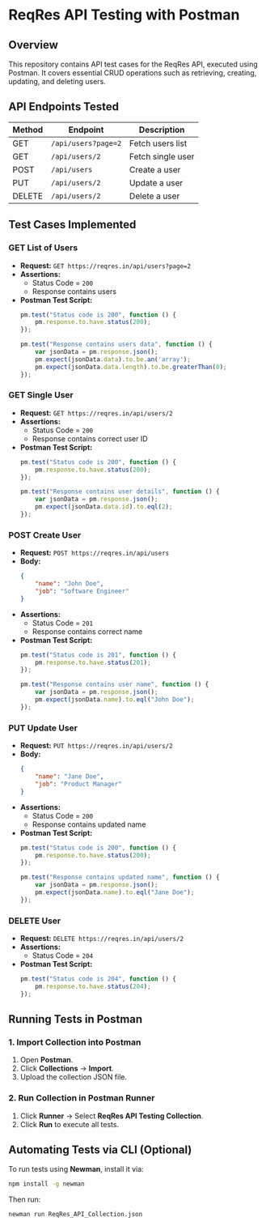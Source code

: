 # ReqRes API Testing with Postman

## Overview
This repository contains API test cases for the ReqRes API, executed using Postman. It covers essential CRUD operations such as retrieving, creating, updating, and deleting users.

## API Endpoints Tested

| Method | Endpoint               | Description        |
|--------|------------------------|--------------------|
| GET    | `/api/users?page=2`    | Fetch users list  |
| GET    | `/api/users/2`         | Fetch single user |
| POST   | `/api/users`           | Create a user     |
| PUT    | `/api/users/2`         | Update a user     |
| DELETE | `/api/users/2`         | Delete a user     |

## Test Cases Implemented

### GET List of Users
- **Request:** `GET https://reqres.in/api/users?page=2`
- **Assertions:**
  - Status Code = `200`
  - Response contains users
- **Postman Test Script:**
  ```javascript
  pm.test("Status code is 200", function () {
      pm.response.to.have.status(200);
  });

  pm.test("Response contains users data", function () {
      var jsonData = pm.response.json();
      pm.expect(jsonData.data).to.be.an('array');
      pm.expect(jsonData.data.length).to.be.greaterThan(0);
  });
  ```

### GET Single User
- **Request:** `GET https://reqres.in/api/users/2`
- **Assertions:**
  - Status Code = `200`
  - Response contains correct user ID
- **Postman Test Script:**
  ```javascript
  pm.test("Status code is 200", function () {
      pm.response.to.have.status(200);
  });

  pm.test("Response contains user details", function () {
      var jsonData = pm.response.json();
      pm.expect(jsonData.data.id).to.eql(2);
  });
  ```

### POST Create User
- **Request:** `POST https://reqres.in/api/users`
- **Body:**
  ```json
  {
      "name": "John Doe",
      "job": "Software Engineer"
  }
  ```
- **Assertions:**
  - Status Code = `201`
  - Response contains correct name
- **Postman Test Script:**
  ```javascript
  pm.test("Status code is 201", function () {
      pm.response.to.have.status(201);
  });

  pm.test("Response contains user name", function () {
      var jsonData = pm.response.json();
      pm.expect(jsonData.name).to.eql("John Doe");
  });
  ```

### PUT Update User
- **Request:** `PUT https://reqres.in/api/users/2`
- **Body:**
  ```json
  {
      "name": "Jane Doe",
      "job": "Product Manager"
  }
  ```
- **Assertions:**
  - Status Code = `200`
  - Response contains updated name
- **Postman Test Script:**
  ```javascript
  pm.test("Status code is 200", function () {
      pm.response.to.have.status(200);
  });

  pm.test("Response contains updated name", function () {
      var jsonData = pm.response.json();
      pm.expect(jsonData.name).to.eql("Jane Doe");
  });
  ```

### DELETE User
- **Request:** `DELETE https://reqres.in/api/users/2`
- **Assertions:**
  - Status Code = `204`
- **Postman Test Script:**
  ```javascript
  pm.test("Status code is 204", function () {
      pm.response.to.have.status(204);
  });
  ```

## Running Tests in Postman

### **1️. Import Collection into Postman**
1. Open **Postman**.
2. Click **Collections** → **Import**.
3. Upload the collection JSON file.

### **2. Run Collection in Postman Runner**
1. Click **Runner** → Select **ReqRes API Testing Collection**.
2. Click **Run** to execute all tests.

## Automating Tests via CLI (Optional)
To run tests using **Newman**, install it via:
```bash
npm install -g newman
```
Then run:
```bash
newman run ReqRes_API_Collection.json
```



